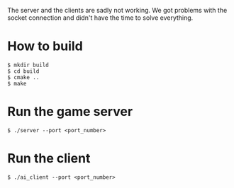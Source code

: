 The server and the clients are sadly not working. We got problems with the socket connection and didn't have the time to solve everything.

# How to build

```shell
$ mkdir build
$ cd build
$ cmake ..
$ make
```

# Run the game server

```shell
$ ./server --port <port_number>
```

# Run the client

```shell
$ ./ai_client --port <port_number>
```